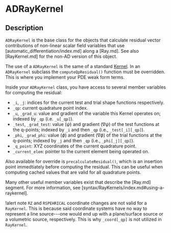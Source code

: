 # ADRayKernel

## Description

`ADRayKernel` is the base class for the objects that calculate residual vector contributions of non-linear scalar field variables that use [automatic_differentiation/index.md] along a [Ray.md]. See also [RayKernel.md] for the non-AD version of this object.

The use of a `ADRayKernel` is the same of a standard [Kernel](Kernels/index.md). In an `ADRayKernel` subclass the `computeQpResidual()` function must be overridden. This is where you implement your PDE weak form terms.

Inside your `ADRayKernel` class, you have access to several member variables for computing the residual:

- `_i`, `_j`: indices for the current test and trial shape functions respectively.
- `_qp`: current quadrature point index.
- `_u`, `_grad_u`: value and gradient of the variable this Kernel operates on;
  indexed by `_qp` (i.e. `_u[_qp]`).
- `_test`, `_grad_test`: value ($\psi$) and gradient ($\nabla \psi$) of the
  test functions at the q-points; indexed by `_i` and then `_qp` (i.e., `_test[_i][_qp]`).
- `_phi`, `_grad_phi`: value ($\phi$) and gradient ($\nabla \phi$) of the
    trial functions at the q-points; indexed by `_j` and then `_qp` (i.e., `_phi[_j][_qp]`).
- `_q_point`: XYZ coordinates of the current quadrature point.
- `_current_elem`: pointer to the current element being operated on.

Also available for override is `precalculateResidual()`,
which is an insertion point immedtiately before computing the residual. This can be useful when computing cached values that are valid for all quadrature points.

Many other useful member variables exist that describe the [Ray.md] segment. For more information, see [syntax/RayKernels/index.md#using-a-raykernel].

!alert note
`RZ` and `RSPEHRICAL` coordinate changes are not valid for a `RayKernel`. This is because said coordinate systems have no way to represent a line source---one would end up with a plane/surface source or a volumetric source, respectively. This is why `_coord[_qp]` is not utilized in `RayKernel`.
